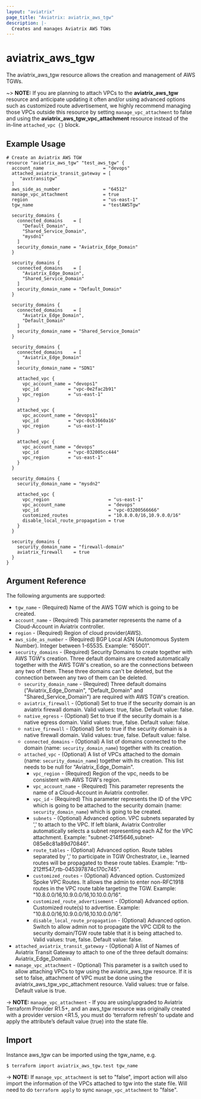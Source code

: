 ```yaml
---
layout: "aviatrix"
page_title: "Aviatrix: aviatrix_aws_tgw"
description: |-
  Creates and manages Aviatrix AWS TGWs
---
```


# aviatrix_aws_tgw

The aviatrix_aws_tgw resource allows the creation and management of AWS TGWs.

~> **NOTE:** If you are planning to attach VPCs to the **aviatrix_aws_tgw** resource and anticipate updating it often and/or using advanced options such as customized route advertisement, we highly recommend managing those VPCs outside this resource by setting `manage_vpc_attachment` to false and using the **aviatrix_aws_tgw_vpc_attachment** resource instead of the in-line `attached_vpc {}` block.

## Example Usage

```hcl
# Create an Aviatrix AWS TGW
resource "aviatrix_aws_tgw" "test_aws_tgw" {
  account_name                      = "devops"
  attached_aviatrix_transit_gateway = [
     "avxtransitgw"
  ]
  aws_side_as_number                = "64512"
  manage_vpc_attachment             = true
  region                            = "us-east-1"
  tgw_name                          = "testAWSTgw"

  security_domains {
    connected_domains    = [
      "Default_Domain",
      "Shared_Service_Domain",
      "mysdn1"
    ]
    security_domain_name = "Aviatrix_Edge_Domain"
  }

  security_domains {
    connected_domains    = [
      "Aviatrix_Edge_Domain",
      "Shared_Service_Domain"
    ]    
    security_domain_name = "Default_Domain"
  }

  security_domains {
    connected_domains    = [
      "Aviatrix_Edge_Domain",
      "Default_Domain"
    ]
    security_domain_name = "Shared_Service_Domain"
  }

  security_domains {
    connected_domains    = [
      "Aviatrix_Edge_Domain"
    ]
    security_domain_name = "SDN1"

    attached_vpc {
      vpc_account_name = "devops1"
      vpc_id           = "vpc-0e2fac2b91"
      vpc_region       = "us-east-1"
    }

    attached_vpc {
      vpc_account_name = "devops1"
      vpc_id           = "vpc-0c63660a16"
      vpc_region       = "us-east-1"
    }

    attached_vpc {
      vpc_account_name = "devops"
      vpc_id           = "vpc-032005cc444"
      vpc_region       = "us-east-1"
    }
  }

  security_domains {
    security_domain_name = "mysdn2"

    attached_vpc {
      vpc_region                      = "us-east-1"
      vpc_account_name                = "devops"
      vpc_id                          = "vpc-03200566666"
      customized_routes               = "10.8.0.0/16,10.9.0.0/16"
      disable_local_route_propagation = true
    }
  }

  security_domains {
    security_domain_name = "firewall-domain"
    aviatrix_firewall    = true
  }
}
```

## Argument Reference

The following arguments are supported:

* `tgw_name` - (Required) Name of the AWS TGW which is going to be created.
* `account_name` - (Required) This parameter represents the name of a Cloud-Account in Aviatrix controller.
* `region` - (Required) Region of cloud provider(AWS).
* `aws_side_as_number` - (Required) BGP Local ASN (Autonomous System Number). Integer between 1-65535. Example: "65001".
* `security_domains` - (Required) Security Domains to create together with AWS TGW's creation. Three default domains are created automatically together with the AWS TGW's creation, so are the connections between any two of them. These three domains can't be deleted, but the connection between any two of them can be deleted.
  * `security_domain_name` - (Required) Three default domains ("Aviatrix_Edge_Domain", "Default_Domain" and "Shared_Service_Domain") are required with AWS TGW's creation.
  * `aviatrix_firewall` - (Optional) Set to true if the security domain is an aviatrix firewall domain. Valid values: true, false. Default value: false.
  * `native_egress` - (Optional) Set to true if the security domain is a native egress domain. Valid values: true, false. Default value: false.
  * `native_firewall` - (Optional) Set to true if the security domain is a native firewall domain. Valid values: true, false. Default value: false.
  * `connected_domains` - (Optional) A list of domains connected to the domain (name: `security_domain_name`) together with its creation.
  * `attached_vpc` - (Optional) A list of VPCs attached to the domain (name: `security_domain_name`) together with its creation. This list needs to be null for "Aviatrix_Edge_Domain".
    * `vpc_region` - (Required) Region of the vpc, needs to be consistent with AWS TGW's region.
    * `vpc_account_name` - (Required) This parameter represents the name of a Cloud-Account in Aviatrix controller.
    * `vpc_id` - (Required) This parameter represents the ID of the VPC which is going to be attached to the security domain (name: `security_domain_name`) which is going to be created.
    * `subnets` - (Optional) Advanced option. VPC subnets separated by ',' to attach to the VPC. If left blank, Aviatrix Controller automatically selects a subnet representing each AZ for the VPC attachment. Example: "subnet-214f5646,subnet-085e8c81a89d70846".
    * `route_tables` - (Optional) Advanced option. Route tables separated by ',' to participate in TGW Orchestrator, i.e., learned routes will be propagated to these route tables. Example: "rtb-212ff547,rtb-045397874c170c745".
    * `customized_routes` - (Optional) Advanced option. Customized Spoke VPC Routes. It allows the admin to enter non-RFC1918 routes in the VPC route table targeting the TGW. Example: "10.8.0.0/16,10.9.0.0/16,10.10.0.0/16".
    * `customized_route_advertisement` - (Optional) Advanced option. Customized route(s) to advertise. Example: "10.8.0.0/16,10.9.0.0/16,10.10.0.0/16".    
    * `disable_local_route_propagation` - (Optional) Advanced option. Switch to allow admin not to propagate the VPC CIDR to the security domain/TGW route table that it is being attached to. Valid values: true, false. Default value: false.
* `attached_aviatrix_transit_gateway` - (Optional) A list of Names of Aviatrix Transit Gateway to attach to one of the three default domains: Aviatrix_Edge_Domain.
* `manage_vpc_attachment` - (Optional) This parameter is a switch used to allow attaching VPCs to tgw using the aviatrix_aws_tgw resource. If it is set to false, attachment of VPC must be done using the aviatrix_aws_tgw_vpc_attachment resource. Valid values: true or false. Default value is true.

-> **NOTE:** `manage_vpc_attachment` - If you are using/upgraded to Aviatrix Terraform Provider R1.5+, and an aws_tgw resource was originally created with a provider version <R1.5, you must do ‘terraform refresh’ to update and apply the attribute’s default value (true) into the state file.

## Import

Instance aws_tgw can be imported using the tgw_name, e.g.

```
$ terraform import aviatrix_aws_tgw.test tgw_name
```

-> **NOTE:** If `manage_vpc_attachment` is set to "false", import action will also import the information of the VPCs attached to tgw into the state file. Will need to do `terraform apply` to sync `manage_vpc_attachment` to "false".
